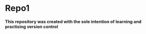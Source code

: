 # Repo1

#### This repository was created with the sole intention of learning and practising version control